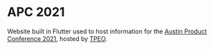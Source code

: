 # APC 2021

Website built in Flutter used to host information for the [Austin Product Conference 2021](https://hopin.com/events/austin-product-conference), hosted by [TPEO](https://txproduct.org/).
